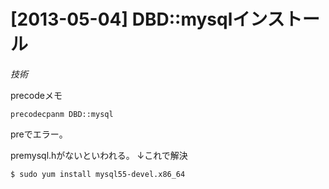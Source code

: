 # [2013-05-04] DBD::mysqlインストール
_技術_


precodeメモ

```
precodecpanm DBD::mysql
```

preでエラー。


premysql.hがないといわれる。
↓これで解決
```
$ sudo yum install mysql55-devel.x86_64
```
